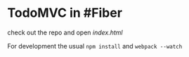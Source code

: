 # TodoMVC in #Fiber

check out the repo and open *index.html*

For development the usual `npm install` and `webpack --watch`
